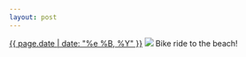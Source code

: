 ```yaml
---
layout: post
---
```


<p>
  <time><a href="/371">{{ page.date | date: "%e %B, %Y" }}</a></time>
  <a href="/371"><img src="{{ site.assets_url }}/371.jpg"/></a>
  <span>Bike ride to the beach!</span>
</p>
